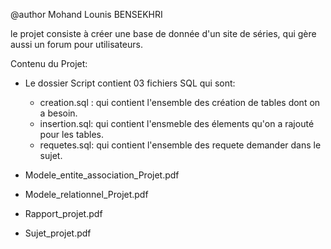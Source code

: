 @author Mohand Lounis BENSEKHRI

le projet consiste à créer une base de donnée d'un site de séries, qui gère aussi un forum pour utilisateurs.

Contenu du Projet:
* Le dossier Script contient 03 fichiers SQL qui sont:
  - creation.sql : qui contient l'ensemble des création de tables dont on a besoin.
  - insertion.sql: qui contient l'ensmeble des élements qu'on a rajouté pour les tables.
  - requetes.sql: qui contient l'ensemble des requete demander dans le sujet.

* Modele_entite_association_Projet.pdf
* Modele_relationnel_Projet.pdf 
* Rapport_projet.pdf
* Sujet_projet.pdf
